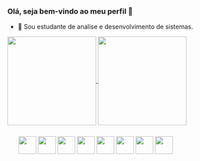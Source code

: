 ### Olá, seja bem-vindo ao meu perfil 👋

- 🌱 Sou estudante de analise e desenvolvimento de sistemas.

<div>
    <a href="[https://github.com/GuilhermeCamargo744](https://github.com/Felipe-Bonatto)">
        <img height=200 align="center" src="https://github-readme-stats.vercel.app/api?username=GuilhermeCamargo744&bg_color=00000000&&text_color=fff&&title_color=00ff00&&show_icons=true&&icon_color=00ff00" />
    </a>
        <img height=200 align="center" src="https://github-readme-stats.vercel.app/api/top-langs?username=GuilhermeCamargo744&layout=compact&langs_count=8&card_width=320&bg_color=00000000&&text_color=fff&&title_color=00ff00&&show_icons=true" />   
</div>


<div style="margin:25px;">
  <img aling='center' heigth=30 width=40 src="https://cdn.jsdelivr.net/gh/devicons/devicon/icons/android/android-original.svg" />
  <img aling='center' heigth=30 width=40 src="https://cdn.jsdelivr.net/gh/devicons/devicon/icons/swift/swift-original.svg" />
  <img aling='center' heigth=30 width=40 src="https://cdn.jsdelivr.net/gh/devicons/devicon/icons/html5/html5-original.svg" />
  <img aling='center' heigth=30 width=40 src="https://cdn.jsdelivr.net/gh/devicons/devicon/icons/css3/css3-original.svg"/>
  <img aling='center' heigth=30 width=40  src="https://cdn.jsdelivr.net/gh/devicons/devicon/icons/javascript/javascript-original.svg"/>
  <img aling='center' heigth=30 width=40  src="https://cdn.jsdelivr.net/gh/devicons/devicon/icons/typescript/typescript-original.svg" />
  <img aling='center' heigth=30 width=40 src="https://cdn.jsdelivr.net/gh/devicons/devicon/icons/react/react-original.svg" />
  <img aling='center' heigth=30 width=40 src="https://cdn.jsdelivr.net/gh/devicons/devicon/icons/nodejs/nodejs-original.svg" />
</div>

